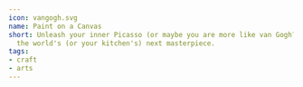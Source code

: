 ```yaml
---
icon: vangogh.svg
name: Paint on a Canvas
short: Unleash your inner Picasso (or maybe you are more like van Gogh?),and paint
  the world's (or your kitchen's) next masterpiece.
tags:
- craft
- arts
---
```

